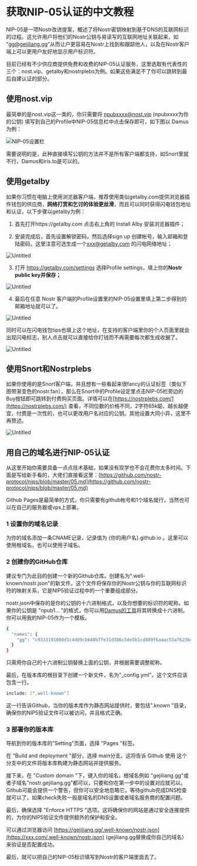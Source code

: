 # 获取NIP-05认证的中文教程

NIP-05是一项Nostr改进提案，概述了将Nostr密钥映射到基于DNS的互联网标识的过程。这允许用户将他们的Nostr公钥与易读写的互联网地址关联起来，如 “gg@gejiliang.gg”从而让户更容易在Nostr上找到和跟踪他人，以及在Nostr客户端上可以更用户友好地显示用户标识符。

目前已经有不少供应商提供免费和收费的NIP-05认证服务，这里选取有代表性的三个：nost.vip、getalby和nostrplebs为例。如果这些满足不了你可以跳转到最后自建认证的部分。

## 使用nost.vip

最简单的是nost.vip这一类的，你只需要将 npubxxxx@nost.vip (npubxxxx为你的公钥) 填写到自己的Profile中NIP-05信息栏中点击保存即可，如下图以 Damus 为例：

![NIP-05设置栏](https://nostr.build/i/nostr.build_776d25e68b4f6a47722dfd745f845ba9a3c290296b8b975ced36096bfe66bf5a.png)

需要说明的是，此种直接填写公钥的方法并不是所有客户端都支持，如Snort里就不行，Damus和iris.to是可以的。

## 使用getalby

如果你习惯在电脑上使用浏览器客户端，推荐使用类似getalby.com提供浏览器插件钱包的供应商，__网络打赏和乞讨的体验更丝滑__，而且可以同时获得闪电钱包地址和认证，以下步骤以getalby为例：

1. 首先打开https://getalby.com 点击右上角的 Install Alby 安装浏览器插件；

2. 安装完成后，首先设置解锁密码，然后选择sign up 创建帐号，输入邮箱和登陆密码，这里注意可选生成一个[xxx@getalby.com](mailto:xxx@getalby.com) 的闪电网络地址；

![Untitled](https://nostr.build/i/nostr.build_40781a8d810c7fc16b3fd5e44647422120ee17b13c26f1bda1c1e0ac4e0f6d45.png)

3. 打开 https://getalby.com/settings 选择Profile settings，填上你的**Nostr public key并保存；**

![Untitled](https://nostr.build/i/nostr.build_006f251663b8b439fdcb37124b8406e67d929b0a1bcd06ab7d60d136da455a2a.png)

4. 最后在任意 Nostr 客户端的Profile设置里的NIP-05设置里填上第二步得到的邮箱地址就可以了。

![Untitled](https://nostr.build/i/nostr.build_d6a08e712e6535552ee994627a4b211eedace448318fa4309c5260675909aa02.png)

同时可以在闪电钱包tips也填上这个地址，在支持的客户端里你的个人页面里就会出现闪电标志，别人点击就可以直接给你打钱而不再需要每次都生成收据了。

![Untitled](https://nostr.build/i/nostr.build_60dde8c5f40205ff2208d9e7b7bffbe878d4509e124ca3bf06d9e6439f5e48b7.png)

## 使用Snort和Nostrplebs

如果你使用的是Snort客户端，并且想有一些看起来很fancy的认证标签（类似下图带渐变色的nostr.fan），那么在Snort中的Profile设定里点击NIP-05栏旁边的Buy按钮即可跳转到付费购买页面。详情可以在[https://nostrplebs.com/](https://nostrplebs.com/) 查看，不同位数的价格不同，2字符65k聪，越长越便宜，付费是一次性的，也可以更改用户名对应的公钥。其他设置大同小异，这里不再赘述。

![Untitled](https://nostr.build/i/nostr.build_a084a9a3c631f043f0259d4182bce2d3183f9134920efd9077edd7f6a9c32800.png)

## 用自己的域名进行NIP-05认证

从这里开始你需要具备一点点技术基础，如果没有现学也不会花费你太多时间。下面是写给新手看的，大佬们直接看这里：[https://github.com/nostr-protocol/nips/blob/master/05.md](https://github.com/nostr-protocol/nips/blob/master/05.md)

Github Pages是最简单的方式，你只需要有github帐号和1个域名就行，当然也可以在自己的服务器或vps上部署。

### 1 设置你的域名记录

为你的域名添加一条CNAME记录，记录值为 {你的用户名}.github.io 。这里可以使用根域名，也可以使用子域名。

### 2 创建你的GitHub仓库

建议专门为此目的创建一个新的Github仓库。创建名为".well-known/nostr.json"的新文件。这个文件将保存你的Nostr公钥与你的互联网标识符的映射关系，它是NIP5验证过程中的一个重要组成部分。

nostr.json中保存的是你的公钥的十六进制格式，以及你想要的标识符的昵称。如果你的公钥是 "npub1... "的格式，你可以用[Damus的工具](http://damus.io/key)将其转换成十六进制。你可以用我的NIP-05作为一个模板。

```bash
{
  "names": {
    "gg": "c933319100dd1c4dd9cbb40b7fe31d386c5de5b1cd889f6aaac53a7623b48a12"
  }
}
```

只需用你自己的十六进制公钥替换上面的公钥，并根据需要调整昵称。

最后，在版本库的根目录下创建一个新文件，名为"_config.yml"。这个文件应该包含一行。

```bash
include: [".well-known"]
```

这一行告诉Github，当你的版本库作为静态网站提供时，要包括".known "目录，确保你的NIP5验证文件可以被访问，并且格式正确。

### 3 部署你的版本库

导航到你的版本库的”Setting”页面，选择 "Pages "标签。

在 "Build and deployment "部分，选择 main分支。这将告诉 Github 使用 这个分支中的文件将版本库构建为静态网站并提供服务。

接下来，在 "Custom domain "下，键入你的域名，根域名例如 "gejiliang.gg"或者子域名”nostr.gejiliang.gg”都可以，只要和你在第一步中的设置对应就可以。Github可能会提供一个警告，但你可以安全地忽略它，等待github完成DNS检查就可以了，如果check失败一般是域名的DNS设置或者域名服务商的配置问题。

最后，确保选择 "Enforce HTTPS "选项。这将确保你的网站是通过安全连接提供的，为你的NIP5验证文件提供额外的保护和安全。

可以通过浏览器访问 [https://gejiliang.gg/.well-known/nostr.json](https://xxx.com/.well-known/nostr.json) (gejiliang.gg替换成你自己的域名）来验证是否配置成功。

最后，就可以把自己的NIP-05标识填写到Nostr的客户端里面去了。


